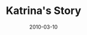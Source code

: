 ---
layout: media
category: media
title: "Katrina's Story"
date: 2010-03-10
description: "Katrina shares her story of freedom."
tag: 
 - free
yt-embed-url: "//www.youtube.com/embed/N43DG0nvGfA"
video: "http://s3.amazonaws.com/crossroads-media/other-media/video/KatrinaInterview.mp4"
video-poster: "http://s3.amazonaws.com/crossroads-media/images/KatrinaInterview-still.jpg"
---